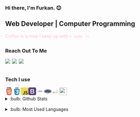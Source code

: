 ### Hi there, I'm Furkan. :blush:

## Web Developer | Computer Programming

<font color="pink">Coffee :coffee: is how I keep up with `< code />` </font>

### Reach Out To Me

[<img width="22" src="https://unpkg.com/simple-icons@v7/icons/twitter.svg" align="left" />][twitter]
[<img width="22" src="https://unpkg.com/simple-icons@v7/icons/linkedin.svg" align="left" />][linkedin]
[<img width="22" src="https://unpkg.com/simple-icons@v7/icons/instagram.svg" align="left" />][instagram]

<br />
<br />

### Tech I use

<img src="https://raw.githubusercontent.com/github/explore/80688e429a7d4ef2fca1e82350fe8e3517d3494d/topics/html/html.png" width="25" height="25" align="left">
<img src="https://raw.githubusercontent.com/github/explore/80688e429a7d4ef2fca1e82350fe8e3517d3494d/topics/css/css.png" width="25" height="25" align="left">
<img src="https://raw.githubusercontent.com/github/explore/80688e429a7d4ef2fca1e82350fe8e3517d3494d/topics/javascript/javascript.png" width="25" height="25" align="left">
<img src="https://raw.githubusercontent.com/github/explore/80688e429a7d4ef2fca1e82350fe8e3517d3494d/topics/bootstrap/bootstrap.png" width="25" height="25" align="left">
<img src="https://raw.githubusercontent.com/github/explore/80688e429a7d4ef2fca1e82350fe8e3517d3494d/topics/jquery/jquery.png" width="25" height="25" align="left">
<img src="https://raw.githubusercontent.com/github/explore/80688e429a7d4ef2fca1e82350fe8e3517d3494d/topics/php/php.png" width="25" height="25" align="left">
<img src="https://raw.githubusercontent.com/github/explore/80688e429a7d4ef2fca1e82350fe8e3517d3494d/topics/mysql/mysql.png" width="25" height="25" align="left">
<img src="https://hcuren.files.wordpress.com/2018/11/ci.png" width="25" height="25">


<br />

<details>
<summary>:bulb: Github Stats</summary>
<img src="https://github-readme-stats.vercel.app/api?username=furkanceker&theme=radical">
</details>

<br />

<details>
<summary>:bulb: Most Used Languages</summary>
<img src="https://github-readme-stats.vercel.app/api/top-langs/?username=furkanceker&layout=compact">
</details>

[twitter]: https://twitter.com/heyfurken
[instagram]: https://www.instagram.com/heyfurken/
[linkedin]: https://www.linkedin.com/in/furkanceker/
